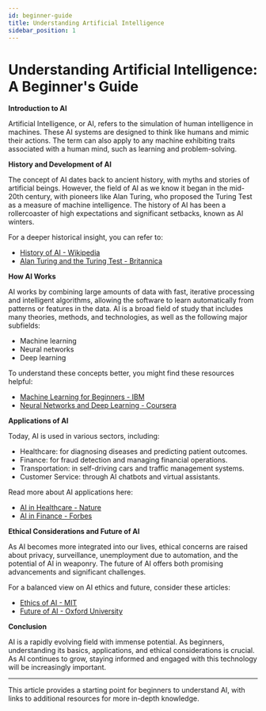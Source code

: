 ```yaml
---
id: beginner-guide
title: Understanding Artificial Intelligence
sidebar_position: 1
---
```


# Understanding Artificial Intelligence: A Beginner's Guide

**Introduction to AI**

Artificial Intelligence, or AI, refers to the simulation of human intelligence in machines. These AI systems are designed to think like humans and mimic their actions. The term can also apply to any machine exhibiting traits associated with a human mind, such as learning and problem-solving.

**History and Development of AI**

The concept of AI dates back to ancient history, with myths and stories of artificial beings. However, the field of AI as we know it began in the mid-20th century, with pioneers like Alan Turing, who proposed the Turing Test as a measure of machine intelligence. The history of AI has been a rollercoaster of high expectations and significant setbacks, known as AI winters.

For a deeper historical insight, you can refer to:
- [History of AI - Wikipedia](https://en.wikipedia.org/wiki/History_of_artificial_intelligence)
- [Alan Turing and the Turing Test - Britannica](https://www.britannica.com/biography/Alan-Turing)

**How AI Works**

AI works by combining large amounts of data with fast, iterative processing and intelligent algorithms, allowing the software to learn automatically from patterns or features in the data. AI is a broad field of study that includes many theories, methods, and technologies, as well as the following major subfields:
- Machine learning
- Neural networks
- Deep learning

To understand these concepts better, you might find these resources helpful:
- [Machine Learning for Beginners - IBM](https://www.ibm.com/cloud/learn/machine-learning)
- [Neural Networks and Deep Learning - Coursera](https://www.coursera.org/learn/neural-networks-deep-learning)

**Applications of AI**

Today, AI is used in various sectors, including:
- Healthcare: for diagnosing diseases and predicting patient outcomes.
- Finance: for fraud detection and managing financial operations.
- Transportation: in self-driving cars and traffic management systems.
- Customer Service: through AI chatbots and virtual assistants.

Read more about AI applications here:
- [AI in Healthcare - Nature](https://www.nature.com/articles/s41746-019-0155-4)
- [AI in Finance - Forbes](https://www.forbes.com/sites/forbestechcouncil/2021/01/29/15-ways-ai-can-benefit-or-harm-society-in-the-near-future/)

**Ethical Considerations and Future of AI**

As AI becomes more integrated into our lives, ethical concerns are raised about privacy, surveillance, unemployment due to automation, and the potential of AI in weaponry. The future of AI offers both promising advancements and significant challenges.

For a balanced view on AI ethics and future, consider these articles:
- [Ethics of AI - MIT](https://news.mit.edu/topic/ethics-of-ai)
- [Future of AI - Oxford University](https://www.oxfordmartin.ox.ac.uk/blog/the-future-of-ai/)

**Conclusion**

AI is a rapidly evolving field with immense potential. As beginners, understanding its basics, applications, and ethical considerations is crucial. As AI continues to grow, staying informed and engaged with this technology will be increasingly important.

---

This article provides a starting point for beginners to understand AI, with links to additional resources for more in-depth knowledge.